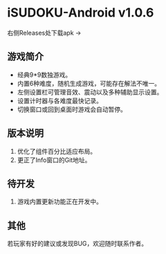 # iSUDOKU-Android v1.0.6

右侧Releases处下载apk ->

## 游戏简介

- 经典9*9数独游戏。
- 内置6种难度，随机生成游戏，可能存在解法不唯一。
- 左侧设置栏可管理音效、震动以及多种辅助显示设置。
- 设置计时器与各难度最快记录。
- 切换窗口或回到桌面时游戏会自动暂停。

## 版本说明

1. 优化了组件百分比适应布局。
2. 更正了Info窗口的Git地址。

## 待开发

1. 游戏内置更新功能正在开发中。

## 其他

若玩家有好的建议或发现BUG，欢迎随时联系作者。